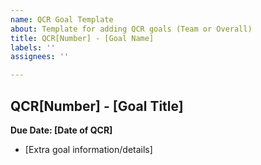 ```yaml
---
name: QCR Goal Template
about: Template for adding QCR goals (Team or Overall)
title: QCR[Number] - [Goal Name]
labels: ''
assignees: ''

---
```


## QCR[Number] - [Goal Title]
**Due Date: [Date of QCR]**
- [Extra goal information/details]
